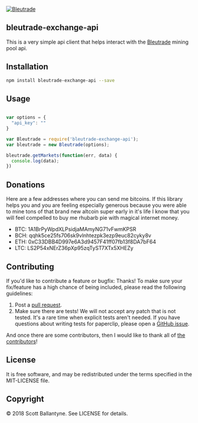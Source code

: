 [![Bleutrade](https://www.bleutrade.com/imgs/banners/728x90_bleutrade.gif)](https://bleutrade.com/sign_up/220918)

bleutrade-exchange-api
------------

This is a very simple api client that helps interact with the [Bleutrade](https://bleutrade.com/sign_up/220918) mining pool api.  

Installation
------------
```bash
npm install bleutrade-exchange-api --save
```

Usage
------------

```javascript

var options = {
  "api_key": ""
}

var Bleutrade = require('bleutrade-exchange-api');
var bleutrade = new Bleutrade(options);

bleutrade.getMarkets(function(err, data) {
  console.log(data);  
})
```

Donations
------------

Here are a few addresses where you can send me bitcoins.  If this library helps you and you are feeling especially generous because you were able to mine tons of that brand new altcoin super early in it's life I know that you will feel compelled to buy me rhubarb pie with magical internet money.  


* BTC: 1A1BrPyWpdXLPsidjaMAmyNG71vFwmKPSR
* BCH: qqhk5ce25fs706sk9vlnhtezpk3ezp9euc82cyky8v
* ETH: 0xC33DBB4D997e6A3d9457F41ff07fb13f8DA7bF64
* LTC: LS2P54xNErZ36pXp95zqTyST7XTx5XHEZy


Contributing
------------

If you'd like to contribute a feature or bugfix: Thanks! To make sure your fix/feature has a high chance of being included, please read the following guidelines:

1. Post a [pull request](https://github.com/ballantyne/bleutrade-exchange-api/compare/).
2. Make sure there are tests! We will not accept any patch that is not tested.
   It's a rare time when explicit tests aren't needed. If you have questions
   about writing tests for paperclip, please open a
   [GitHub issue](https://github.com/ballantyne/bleutrade-exchange-api/issues/new).


And once there are some contributors, then I would like to thank all of [the contributors](https://github.com/ballantyne/bleutrade-exchange-api/graphs/contributors)!


License
-------

It is free software, and may be redistributed under the terms specified in the MIT-LICENSE file.

Copyright
-------
© 2018 Scott Ballantyne. See LICENSE for details.
